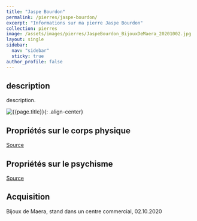 ```yaml
---
title: "Jaspe Bourdon"
permalink: /pierres/jaspe-bourdon/
excerpt: "Informations sur ma pierre Jaspe Bourdon"
collection: pierres
image: /assets/images/pierres/JaspeBourdon_BijouxDeMaera_20201002.jpg
layout: single
sidebar:
  nav: "sidebar"
  sticky: true
author_profile: false
---
```


## description
description.

![{{page.title}}]({{page.image}} "Jaspe Bourdon"){: .align-center}


## Propriétés sur le corps physique


[Source](https://)


## Propriétés sur le psychisme


[Source](https://)

## Acquisition
Bijoux de Maera, stand dans un centre commercial, 02.10.2020
